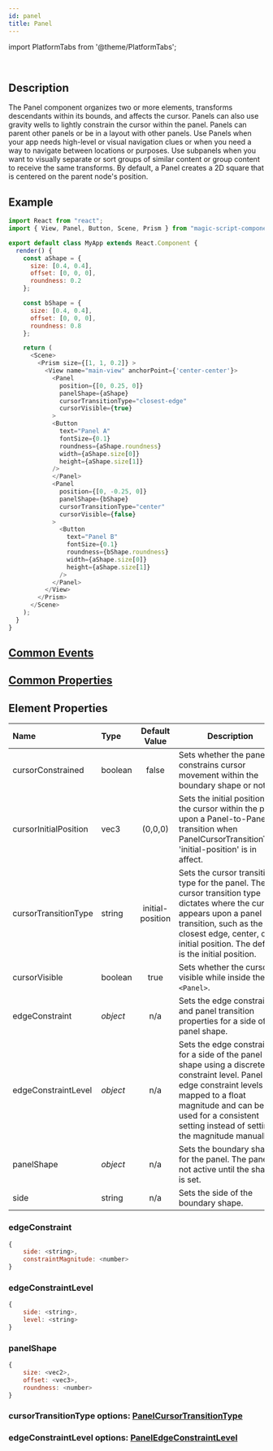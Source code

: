 ```yaml
---
id: panel
title: Panel
---
```


import PlatformTabs from '@theme/PlatformTabs';

<PlatformTabs component='panel' />​

## Description

The Panel component organizes two or more elements, transforms descendants within its bounds, and affects the cursor. Panels can also use gravity wells to lightly constrain the cursor within the panel. Panels can parent other panels or be in a layout with other panels. Use Panels when your app needs high-level or visual navigation clues or when you need a way to navigate between locations or purposes. Use subpanels when you want to visually separate or sort groups of similar content or group content to receive the same transforms. By default, a Panel creates a 2D square that is centered on the parent node's position.

## Example

```javascript
import React from "react";
import { View, Panel, Button, Scene, Prism } from "magic-script-components";

export default class MyApp extends React.Component {
  render() {
    const aShape = {
      size: [0.4, 0.4],
      offset: [0, 0, 0],
      roundness: 0.2
    };

    const bShape = {
      size: [0.4, 0.4],
      offset: [0, 0, 0],
      roundness: 0.8
    };

    return (
      <Scene>
        <Prism size={[1, 1, 0.2]} >
          <View name="main-view" anchorPoint={'center-center'}>        
            <Panel
              position={[0, 0.25, 0]}
              panelShape={aShape}
              cursorTransitionType="closest-edge"
              cursorVisible={true}
            >
            <Button
              text="Panel A"
              fontSize={0.1}
              roundness={aShape.roundness}
              width={aShape.size[0]}
              height={aShape.size[1]}
            />
            </Panel>
            <Panel
              position={[0, -0.25, 0]}
              panelShape={bShape}
              cursorTransitionType="center"
              cursorVisible={false}
            >
              <Button
                text="Panel B"
                fontSize={0.1}
                roundness={bShape.roundness}
                width={aShape.size[0]}
                height={aShape.size[1]}
              />
            </Panel>
          </View>
        </Prism>
      </Scene>
    );
  }
}
```

## [Common Events](../events/CommonEvents.md)

## [Common Properties](../types/Properties.md)

## Element Properties

| Name                  | Type     | Default Value | Description |
| :-------------------- | :------- | :-----------: | ----------- |
| cursorConstrained     | boolean  |     false     | Sets whether the panel constrains cursor movement within the boundary shape or not. |
| cursorInitialPosition | vec3     |    (0,0,0)    | Sets the initial position of the cursor within the panel upon a Panel-to-Panel transition when PanelCursorTransitionType 'initial-position' is in affect. |
| cursorTransitionType  | string   | initial-position | Sets the cursor transition type for the panel. The cursor transition type dictates where the cursor appears upon a panel transition, such as the closest edge, center, or initial position. The default is the initial position. |
| cursorVisible         | boolean  |      true     | Sets whether the cursor is visible while inside the `<Panel>`. |
| edgeConstraint        | _object_ |      n/a      | Sets the edge constraint and panel transition properties for a side of the panel shape.  |
| edgeConstraintLevel   | _object_ |      n/a      | Sets the edge constraint for a side of the panel shape using a discrete constraint level. Panel edge constraint levels are mapped to a float magnitude and can be used for a consistent setting instead of setting the magnitude manually. |
| panelShape            | _object_ |      n/a      | Sets the boundary shape for the panel. The panel is not active until the shape is set.  |
| side                  | string   |      n/a      | Sets the side of the boundary shape.  |

### edgeConstraint

```javascript
{
    side: <string>,
    constraintMagnitude: <number>
}
```

### edgeConstraintLevel

```javascript
{
    side: <string>,
    level: <string>
}
```

### panelShape

```javascript
{
    size: <vec2>,
    offset: <vec3>,
    roundness: <number>
}
```

### cursorTransitionType options: [PanelCursorTransitionType](../types/PanelCursorTransitionType.md)

### edgeConstraintLevel options: [PanelEdgeConstraintLevel](../types/PanelEdgeConstraintLevel.md)
